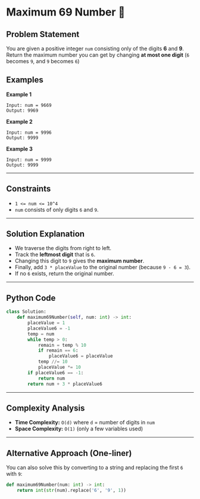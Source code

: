 # Maximum 69 Number 🔢
## Problem Statement

You are given a positive integer `num` consisting only of the digits **6** and **9**.
Return the maximum number you can get by changing **at most one digit** (`6` becomes `9`, and `9` becomes `6`)

## Examples

**Example 1**

```
Input: num = 9669
Output: 9969
```

**Example 2**

```
Input: num = 9996
Output: 9999
```

**Example 3**

```
Input: num = 9999
Output: 9999
```

---

## Constraints

* `1 <= num <= 10^4`
* `num` consists of only digits `6` and `9`.

---

## Solution Explanation

* We traverse the digits from right to left.
* Track the **leftmost digit** that is `6`.
* Changing this digit to `9` gives the **maximum number**.
* Finally, add `3 * placeValue` to the original number (because `9 - 6 = 3`).
* If no `6` exists, return the original number.

---

## Python Code

```python
class Solution:
    def maximum69Number(self, num: int) -> int:
        placeValue = 1
        placeValue6 = -1
        temp = num
        while temp > 0:
            remain = temp % 10
            if remain == 6:
                placeValue6 = placeValue
            temp //= 10
            placeValue *= 10
        if placeValue6 == -1:
            return num
        return num + 3 * placeValue6
```

---

## Complexity Analysis

* **Time Complexity:** `O(d)` where `d` = number of digits in `num`
* **Space Complexity:** `O(1)` (only a few variables used)

---

## Alternative Approach (One-liner)

You can also solve this by converting to a string and replacing the first `6` with `9`:

```python
def maximum69Number(num: int) -> int:
    return int(str(num).replace('6', '9', 1))
